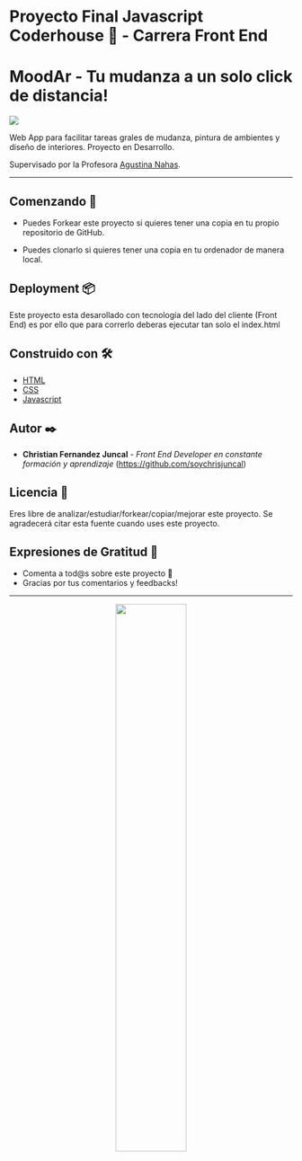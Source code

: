 # Proyecto Final Javascript Coderhouse 🚀 - Carrera Front End 

# MoodAr - Tu mudanza a un solo click de distancia!

<img src="https://i.ibb.co/3RyTWvv/Premium-mobile-phone-screen-mockup-template.jpg">

Web App para facilitar tareas grales de mudanza, pintura de ambientes y diseño de interiores. Proyecto en Desarrollo.

Supervisado por la Profesora [Agustina Nahas](https://github.com/AgustinaNahas).

---

## Comenzando 🚀

- Puedes Forkear este proyecto si quieres tener una copia en tu propio repositorio de GitHub.

- Puedes clonarlo si quieres tener una copia en tu ordenador de manera local.


## Deployment 📦

Este proyecto esta desarollado con tecnología del lado del cliente (Front End) es por ello que para correrlo deberas ejecutar tan solo el index.html

## Construido con 🛠️

* [HTML](https://developer.mozilla.org/es/docs/Web/HTML)
* [CSS](https://developer.mozilla.org/es/docs/Web/CSS)
* [Javascript](https://developer.mozilla.org/es/docs/Web/JavaScript)


## Autor ✒️

* **Christian Fernandez Juncal** - *Front End Developer en constante formación y aprendizaje* (https://github.com/soychrisjuncal)

## Licencia 📄

Eres libre de analizar/estudiar/forkear/copiar/mejorar este proyecto. Se agradecerá citar esta fuente cuando uses este proyecto.

## Expresiones de Gratitud 🎁

* Comenta a tod@s sobre este proyecto 📢
* Gracias por tus comentarios y feedbacks!


---
<div  align=center>
<img width="50%" src="https://i.ibb.co/qFg89P1/firma-Copy.png" />
 </div>

